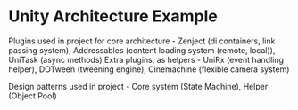 # Unity Architecture Example

Plugins used in project for core architecture - Zenject (di containers, link passing system), Addressables (content loading system (remote, local)), UniTask (async methods)
Extra plugins, as helpers - UniRx (event handling helper), DOTween (tweening engine), Cinemachine (flexible camera system)

Design patterns used in project - Core system (State Machine), Helper (Object Pool)
